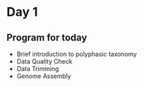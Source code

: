 # Day 1

## Program for today

- Brief introduction to polyphasic taxonomy
- Data Quality Check
- Data Trimming
- Genome Assembly


